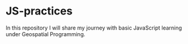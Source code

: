 # JS-practices
In this repository I will share my journey with basic JavaScript learning under Geospatial Programming.
